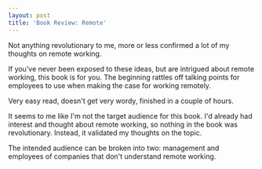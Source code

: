 ```yaml
---
layout: post
title: 'Book Review: Remote'
---
```


Not anything revolutionary to me, more or less confirmed a lot of my thoughts on remote working.

If you've never been exposed to these ideas, but are intrigued about remote working, this book is for you. The beginning rattles off talking points for employees to use when making the case for working remotely.

Very easy read, doesn't get very wordy, finished in a couple of hours.

It seems to me like I'm not the target audience for this book. I'd already had interest and thought about remote working, so nothing in the book was revolutionary. Instead, it validated my thoughts on the topic.

The intended audience can be broken into two: management and employees of companies that don't understand remote working.